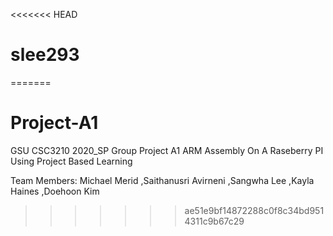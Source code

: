 <<<<<<< HEAD
# slee293
=======
# Project-A1

GSU CSC3210 2020_SP Group Project A1 ARM Assembly On A Raseberry PI Using Project Based Learning


Team Members: Michael Merid ,Saithanusri Avirneni ,Sangwha Lee ,Kayla Haines ,Doehoon Kim		
>>>>>>> ae51e9bf14872288c0f8c34bd9514311c9b67c29

